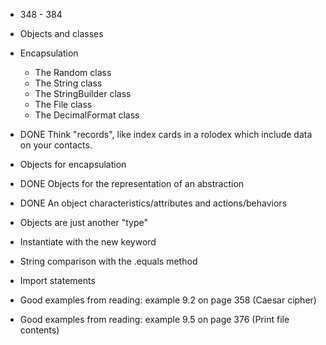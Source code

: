 - 348 - 384
- Objects and classes
- Encapsulation
  - The Random class
  - The String class
  - The StringBuilder class
  - The File class
  - The DecimalFormat class

- DONE Think "records", like index cards in a rolodex which include data on your contacts.
- Objects for encapsulation
- DONE Objects for the representation of an abstraction
- DONE An object characteristics/attributes and actions/behaviors
- Objects are just another "type"
- Instantiate with the new keyword
- String comparison with the .equals method
- Import statements

- Good examples from reading: example 9.2 on page 358 (Caesar cipher)
- Good examples from reading: example 9.5 on page 376 (Print file contents)
